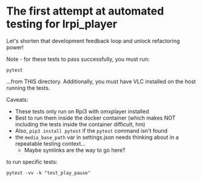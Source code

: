 # The first attempt at automated testing for lrpi_player

Let's shorten that development feedback loop and unlock refactoring power!

Note - for these tests to pass successfully, you must run:

```
pytest
```

...from THIS directory. Additionally, you must have VLC installed on the host running the tests.

Caveats:

- These tests only run on Rpi3 with omxplayer installed
- Best to run them inside the docker container (which makes NOT including the tests inside the container difficult, hm)
- Also, `pip3 install pytest` if the `pytest` command isn't found
- the `media_base_path` var in settings.json needs thinking about in a repeatable testing context...
  - Maybe symlinks are the way to go here?

to run specific tests:

```
pytest -vv -k "test_play_pause"
```

